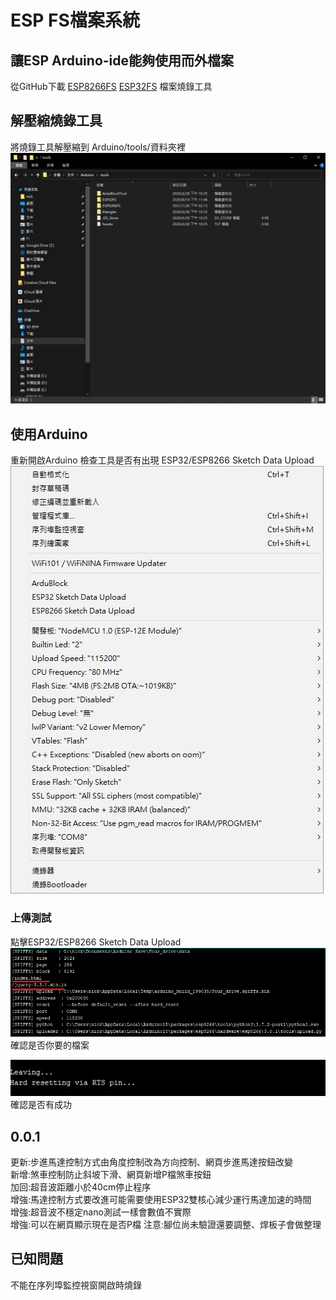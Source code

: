 # ESP FS檔案系統

## 讓ESP Arduino-ide能夠使用而外檔案

從GitHub下載
[ESP8266FS](https://github.com/esp8266/arduino-esp8266fs-plugin/tags)
[ESP32FS](https://github.com/me-no-dev/arduino-esp32fs-plugin/tags)
檔案燒錄工具

## 解壓縮燒錄工具

將燒錄工具解壓縮到 Arduino/tools/資料夾裡
![img](./img/tools.png)

## 使用Arduino

重新開啟Arduino 檢查工具是否有出現 ESP32/ESP8266 Sketch Data Upload
![img](./img/Sketch_Data_Upload.png)

### 上傳測試

點擊ESP32/ESP8266 Sketch Data Upload
![img](./img/upload.png)  
確認是否你要的檔案

![done](./img/done.png)  
確認是否有成功

## 0.0.1

更新:步進馬達控制方式由角度控制改為方向控制、網頁步進馬達按鈕改變  
新增:煞車控制防止斜坡下滑、網頁新增P檔煞車按鈕  
加回:超音波距離小於40cm停止程序  
增強:馬達控制方式要改進可能需要使用ESP32雙核心減少運行馬達加速的時間  
增強:超音波不穩定nano測試一樣會數值不實際  
增強:可以在網頁顯示現在是否P檔
注意:腳位尚未驗證還要調整、焊板子會做整理

## 已知問題

不能在序列埠監控視窗開啟時燒錄

